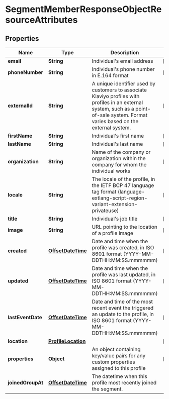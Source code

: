 # SegmentMemberResponseObjectResourceAttributes

## Properties
Name | Type | Description | Notes
------------ | ------------- | ------------- | -------------
**email** | **String** | Individual&#x27;s email address |  [optional]
**phoneNumber** | **String** | Individual&#x27;s phone number in E.164 format |  [optional]
**externalId** | **String** | A unique identifier used by customers to associate Klaviyo profiles with profiles in an external system, such as a point-of-sale system. Format varies based on the external system. |  [optional]
**firstName** | **String** | Individual&#x27;s first name |  [optional]
**lastName** | **String** | Individual&#x27;s last name |  [optional]
**organization** | **String** | Name of the company or organization within the company for whom the individual works |  [optional]
**locale** | **String** | The locale of the profile, in the IETF BCP 47 language tag format (language-extlang-script-region-variant-extension-privateuse) |  [optional]
**title** | **String** | Individual&#x27;s job title |  [optional]
**image** | **String** | URL pointing to the location of a profile image |  [optional]
**created** | [**OffsetDateTime**](OffsetDateTime.md) | Date and time when the profile was created, in ISO 8601 format (YYYY-MM-DDTHH:MM:SS.mmmmmm) |  [optional]
**updated** | [**OffsetDateTime**](OffsetDateTime.md) | Date and time when the profile was last updated, in ISO 8601 format (YYYY-MM-DDTHH:MM:SS.mmmmmm) |  [optional]
**lastEventDate** | [**OffsetDateTime**](OffsetDateTime.md) | Date and time of the most recent event the triggered an update to the profile, in ISO 8601 format (YYYY-MM-DDTHH:MM:SS.mmmmmm) |  [optional]
**location** | [**ProfileLocation**](ProfileLocation.md) |  |  [optional]
**properties** | **Object** | An object containing key/value pairs for any custom properties assigned to this profile |  [optional]
**joinedGroupAt** | [**OffsetDateTime**](OffsetDateTime.md) | The datetime when this profile most recently joined the segment. | 
